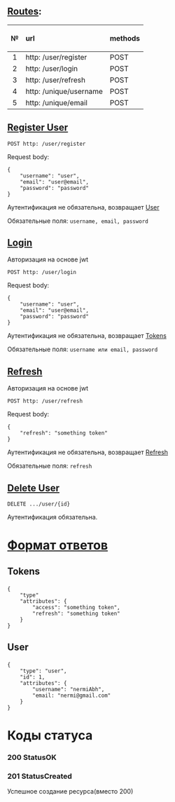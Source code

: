 ## <a href=#content id=routes>Routes</a>:

| <p id="№">№<p> | url                    | methods |
|:--------------:|:-----------------------|:--------|
|       1        | http: /user/register   | POST    |
|       2        | http: /user/login      | POST    |
|       3        | http: /user/refresh    | POST    |
|       4        | http: /unique/username | POST    |
|       5        | http: /unique/email    | POST    |


<p id="1"></p>

## <a href="#№">Register User</a>
```
POST http: /user/register
```
Request body:
```
{
    "username": "user",
    "email": "user@email",
    "password": "password"
}
```
Аутентификация не обязательна, возвращает <a href="#User">User</a>

Обязательные поля: `username, email, password`

## <a href="#№">Login</a>
Авторизация на основе jwt
```
POST http: /user/login 
```
Request body:
```
{
    "username": "user",
    "email": "user@email",
    "password": "password"
}
```
Аутентификация не обязательна, возвращает <a href="#tokens">Tokens</a>

Обязательные поля: `username или email, password` 

## <a href="#№">Refresh</a>
Авторизация на основе jwt
```
POST http: /user/refresh
```
Request body:
```
{
    "refresh": "something token"
}
```
Аутентификация не обязательна, возвращает <a href="#refresh">Refresh</a>

Обязательные поля: `refresh`

## <a href="#№">Delete User</a>
```
DELETE .../user/{id}
```
Аутентификация обязательна.


[//]: #                                         (ФОРМАТ ОТВЕТОВ)
# <a href="#content" id=response>Формат ответов</a>

## <p id=tokens>Tokens</p>
```
{
    "type"
    "attributes": {
        "access": "something token",
        "refresh": "something token"
    }
}

```

## <p id=user>User</p>
```
{
    "type": "user",
    "id": 1,
    "attributes": {
        "username": "nermiAbh",
        "email: "nermi@gmail.com"
    }
}
```

[//]: #                                         (ОШИБКИ)

# Коды статуса 


### 200 StatusOK
### 201 StatusCreated
Успешное создание ресурса(вместо 200)
